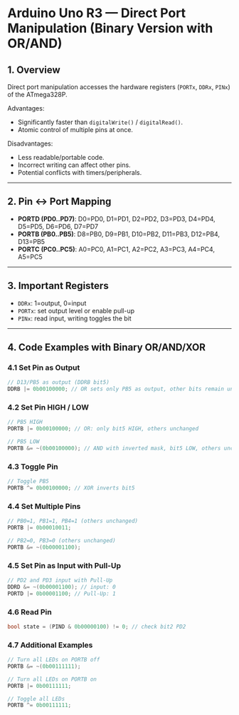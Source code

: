 # Arduino Uno R3 — Direct Port Manipulation (Binary Version with OR/AND)

## 1. Overview

Direct port manipulation accesses the hardware registers (`PORTx`, `DDRx`, `PINx`) of the ATmega328P. 

Advantages:

* Significantly faster than `digitalWrite()` / `digitalRead()`.
* Atomic control of multiple pins at once.

Disadvantages:

* Less readable/portable code.
* Incorrect writing can affect other pins.
* Potential conflicts with timers/peripherals.

---

## 2. Pin ↔ Port Mapping

* **PORTD (PD0..PD7)**: D0=PD0, D1=PD1, D2=PD2, D3=PD3, D4=PD4, D5=PD5, D6=PD6, D7=PD7
* **PORTB (PB0..PB5)**: D8=PB0, D9=PB1, D10=PB2, D11=PB3, D12=PB4, D13=PB5
* **PORTC (PC0..PC5)**: A0=PC0, A1=PC1, A2=PC2, A3=PC3, A4=PC4, A5=PC5

---

## 3. Important Registers

* `DDRx`: 1=output, 0=input
* `PORTx`: set output level or enable pull-up
* `PINx`: read input, writing toggles the bit

---

## 4. Code Examples with Binary OR/AND/XOR

### 4.1 Set Pin as Output

```cpp
// D13/PB5 as output (DDRB bit5)
DDRB |= 0b00100000; // OR sets only PB5 as output, other bits remain unchanged
```

### 4.2 Set Pin HIGH / LOW

```cpp
// PB5 HIGH
PORTB |= 0b00100000; // OR: only bit5 HIGH, others unchanged

// PB5 LOW
PORTB &= ~(0b00100000); // AND with inverted mask, bit5 LOW, others unchanged
```

### 4.3 Toggle Pin

```cpp
// Toggle PB5
PORTB ^= 0b00100000; // XOR inverts bit5
```

### 4.4 Set Multiple Pins

```cpp
// PB0=1, PB1=1, PB4=1 (others unchanged)
PORTB |= 0b00010011;

// PB2=0, PB3=0 (others unchanged)
PORTB &= ~(0b00001100);
```

### 4.5 Set Pin as Input with Pull-Up

```cpp
// PD2 and PD3 input with Pull-Up
DDRD &= ~(0b00001100); // input: 0
PORTD |= 0b00001100; // Pull-Up: 1
```

### 4.6 Read Pin

```cpp
bool state = (PIND & 0b00000100) != 0; // check bit2 PD2
```

### 4.7 Additional Examples

```cpp
// Turn all LEDs on PORTB off
PORTB &= ~(0b00111111);

// Turn all LEDs on PORTB on
PORTB |= 0b00111111;

// Toggle all LEDs
PORTB ^= 0b00111111;
```
